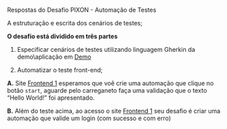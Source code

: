 Respostas do Desafio PIXON - Automação de Testes

A estruturação e escrita dos cenários de testes;

**O desafio está dividido em três partes**

1. Especificar cenários de testes utilizando linguagem Gherkin da demo\aplicação em [Demo](https://demos.creative-tim.com/notus-react/?_ga=2.154140984.1600938269.1610986568-1695319199.1610986568#/admin/settings)

3. Automatizar o teste front-end;

**A.** Site [Frontend 1](https://the-internet.herokuapp.com/dynamic_loading/1) esperamos que voê crie uma automação que clique no botão `start`, aguarde pelo carreganeto faça uma validação que o texto “Hello World!” foi apresentado.


**B.** Além do teste acima, ao acesso o site [Frontend 1](https://the-internet.herokuapp.com/login) seu desafio é criar uma automação que valide um login (com sucesso e com erro)
